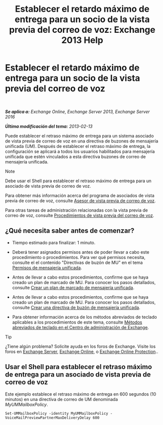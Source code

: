 ﻿---
title: 'Establecer el retardo máximo de entrega para un socio de la vista previa del correo de voz: Exchange 2013 Help'
TOCTitle: Establecer el retardo máximo de entrega para un socio de la vista previa del correo de voz
ms:assetid: c9a07f6d-6f7f-4036-9a4a-d668d21e2c76
ms:mtpsurl: https://technet.microsoft.com/es-es/library/Ff630928(v=EXCHG.150)
ms:contentKeyID: 51406556
ms.date: 05/22/2018
mtps_version: v=EXCHG.150
ms.translationtype: MT
---

# Establecer el retardo máximo de entrega para un socio de la vista previa del correo de voz

 

_**Se aplica a:** Exchange Online, Exchange Server 2013, Exchange Server 2016_

_**Última modificación del tema:** 2013-02-13_

Puede establecer el retraso máximo de entrega para un sistema asociado de vista previa de correo de voz en una directiva de buzones de mensajería unificada (UM). Después de establecer el retraso máximo de entrega, la configuración se aplicará a todos los usuarios habilitados para mensajería unificada que estén vinculados a esta directiva buzones de correo de mensajería unificada.


> [!NOTE]
> Debe usar el Shell para establecer el retraso máximo de entrega para un asociado de vista previa de correo de voz.



Para obtener más información acerca del programa de asociados de vista previa de correo de voz, consulte [Asesor de vista previa de correo de voz](voice-mail-preview-advisor-exchange-2013-help.md).

Para otras tareas de administración relacionadas con la vista previa de correo de voz, consulte [Procedimientos de vista previa del correo de voz](voice-mail-preview-procedures-exchange-2013-help.md).

## ¿Qué necesita saber antes de comenzar?

  - Tiempo estimado para finalizar: 1 minuto.

  - Deberá tener asignados permisos antes de poder llevar a cabo este procedimiento o procedimientos. Para ver qué permisos necesita, consulte el el contenido "Directivas de buzón de MU" en el tema [Permisos de mensajería unificada](unified-messaging-permissions-exchange-2013-help.md).

  - Antes de llevar a cabo estos procedimientos, confirme que se haya creado un plan de marcado de MU. Para conocer los pasos detallados, consulte [Crear un plan de marcado de mensajería unificada](create-a-um-dial-plan-exchange-2013-help.md).

  - Antes de llevar a cabo estos procedimientos, confirme que se haya creado un plan de marcado de MU. Para conocer los pasos detallados, consulte [Crear una directiva de buzón de mensajería unificada](create-a-um-mailbox-policy-exchange-2013-help.md).

  - Para obtener información acerca de los métodos abreviados de teclado aplicables a los procedimientos de este tema, consulte [Métodos abreviados de teclado en el Centro de administración de Exchange](keyboard-shortcuts-in-the-exchange-admin-center-exchange-online-protection-help.md).


> [!TIP]
> ¿Tiene algún problema? Solicite ayuda en los foros de Exchange. Visite los foros en <A href="https://go.microsoft.com/fwlink/p/?linkid=60612">Exchange Server</A>, <A href="https://go.microsoft.com/fwlink/p/?linkid=267542">Exchange Online</A>, o <A href="https://go.microsoft.com/fwlink/p/?linkid=285351">Exchange Online Protection</A>..



## Usar el Shell para establecer el retraso máximo de entrega para un asociado de vista previa de correo de voz

Este ejemplo establece el retraso máximo de entrega en 600 segundos (10 minutos) en una directiva de correo de UM denominada *MyUMMailboxPolicy*.

    Set-UMMailboxPolicy -identity MyUMMailboxPolicy - VoiceMailPreviewPartnerMaxDeliveryDelay 600

